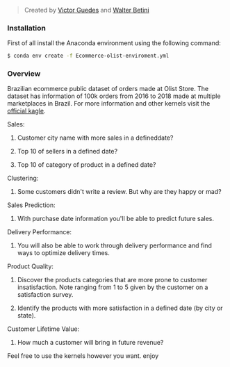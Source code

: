 
>  Created by [Victor Guedes](https://github.com/VictorGuedes) and [Walter Betini](https://github.com/walterBSG)

### Installation

First of all install the Anaconda environment using the following command:

```bash
$ conda env create -f Ecommerce-olist-enviroment.yml
```
### Overview

Brazilian ecommerce public dataset of orders made at Olist Store. The dataset has information of 100k orders from 2016 to 2018 made at multiple marketplaces in Brazil. For more information and other kernels visit the [official kagle](https://www.kaggle.com/olistbr/brazilian-ecommerce/home).

Sales:

1. Customer city name with more sales in a defineddate?

2. Top 10 of sellers in a defined date?

3. Top 10 of category of product in a defined date?

Clustering:

1. Some customers didn't write a review. But why are they happy or mad?

Sales Prediction:

1. With purchase date information you'll be able to predict future sales.

Delivery Performance:

1. You will also be able to work through delivery performance and find ways to optimize delivery times.

Product Quality: 

1. Discover the products categories that are more prone to customer insatisfaction. Note ranging from 1 to 5 given by the customer on a satisfaction survey.

2. Identify the products with more satisfaction in a defined date (by city or state). 

Customer Lifetime Value: 

1. How much a customer will bring in future revenue?

Feel free to use the kernels however you want. enjoy

